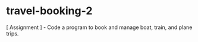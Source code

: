 # travel-booking-2

[ Assignment ] - Code a program to book and manage boat, train, and plane trips.
